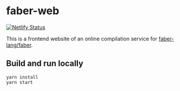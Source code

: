 # faber-web

[![Netlify Status](https://api.netlify.com/api/v1/badges/68488bcc-5adc-485e-aa6c-520b4b71a001/deploy-status)](https://app.netlify.com/sites/flamboyant-goldberg-34929e/deploys)

This is a frontend website of an online compilation service for [faber-lang/faber](https://github.com/faber-lang/faber).

## Build and run locally

```shell
yarn install
yarn start
```

